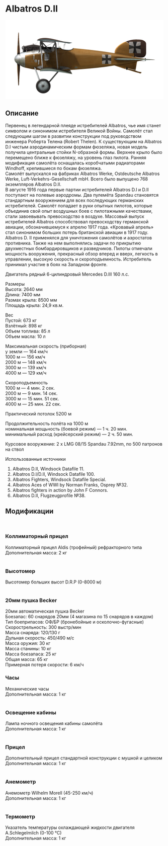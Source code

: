 # Albatros D.II  
  
![albatrosd2](../images/albatrosd2.png)  
  
## Описание  
  
Первенец в легендарной плеяде истребителей Albatros, чье имя станет символом и синонимом истребителя Великой Войны. Самолёт стал следующим шагом в развитии конструкции под руководством инженера Роберта Телена (Robert Thelen). К существующим на Albatros D.I чистым аэродинамическим формам фюзеляжа, новая модель получила центральные стойки N-образной формы. Верхнее крыло было перемещено ближе к фюзеляжу, на уровень глаз пилота. Ранняя модификация самолёта оснащалась коробчатыми радиаторами Windhoff, крепившиеся по бокам фюзеляжа.  
Самолёт выпускался на фабриках Albatros Werke, Ostdeutsche Albatros Werke, Luft-Verkehrs-Gesellschaft mbH. Всего было выпущено 768 экземпляров Albatros D.II.  
В августе 1916 года первые партии истребителей Albatros D.I и D.II поступают на полевые аэродромы. Два пулемёта Spandau становятся стандартным вооружением для всех последующих германских истребителей. Самолёт попадает в руки опытных пилотов, которые объединив свой опыт воздушных боев с пилотажными качествами, стали завоевывать превосходство в воздухе. Массовый выпуск истребителей Albatros способствовал превосходству германской авиации, обозначившемуся к апрелю 1917 года. «Кровавый апрель» стал синонимом больших потерь британской авиации в 1917 году.  
Albatros D. II применялся для уничтожения самолётов и аэростатов противника. Также на нем выполнялись задачи по прикрытию двухместных бомбардировщиков и разведчиков. Пилоты отмечали мощность вооружения, прекрасный обзор вперед и вверх, легкость в управлении, высокую скорость и скороподъемность. Истребитель принимал участие в боях на Западном фронте.  
  
Двигатель рядный 6-цилиндровый Mercedes D.III 160 л.с.  
  
Размеры  
Высота: 2640 мм  
Длина: 7400 мм  
Размах крыла: 8500 мм  
Площадь крыла:  24,9 кв.м.  
  
Вес  
Пустой: 673 кг  
Взлётный: 898 кг  
Объем топлива: 85 л  
Объем масла: 10 л  
  
Максимальная скорость (приборная)  
у земли — 164 км/ч  
1000 м — 156 км/ч  
2000 м — 148 км/ч  
3000 м — 139 км/ч  
4000 м — 129 км/ч  
  
Скороподъемность  
1000 м —  4 мин.  2 сек.  
2000 м —  9 мин. 14 сек.  
3000 м — 15 мин. 51 сек.  
4000 м — 25 мин. 22 сек.  
  
Практический потолок 5200 м  
  
Продолжительность полёта на 1000 м  
номинальная мощьность (боевой режим) — 1 ч. 20 мин.  
минимальный расход (крейсерский режим) — 2 ч. 50 мин.  
  
Курсовое вооружение: 2 x LMG 08/15 Spandau 7.92mm, по 500 патронов на ствол  
  
Использованные источники  
1) Albatros D.II, Windsock Datafile 11.  
2) Albatros D.I/D.II, Windsock Datafile 100.  
3) Albatros Fighters, Windsock Datafile Special.  
4) Albatros Aces of WWI by Norman Franks, Osprey №32.  
5) Albatros fighters in action by John F Connors.  
6) Albatros D.II, Flugzeugprofile №38.  
  
## Модификации  
  ﻿
  
### Коллиматорный прицел  
  
Коллиматорный прицел Aldis (трофейный) рефракторного типа  
Дополнительная масса: 2 кг  
  ﻿
  
### Высотомер  
  
Высотомер больших высот D.R.P (0-8000 м)  
  ﻿
  
### 20мм пушка Becker  
  
20мм автоматическая пушка Becker  
Боезапас: 60 снарядов 20мм (4 магазина по 15 снарядов в каждом)  
Тип боеприпасов: ОФ/БР (бронебойные и осколочно-фугасные)  
Скорострельность: 300 выстр/мин  
Масса снаряда: 120/130 г  
Дульная скорость: 450/490 м/с  
Масса оружия: 30 кг  
Масса станины: 10 кг  
Масса боезапаса: 25 кг  
Общая масса: 65 кг  
Примерная потеря скорости: 6 км/ч  ﻿
  
### Часы  
  
Механические часы  
Дополнительная масса: 1 кг  
  ﻿
  
### Освещение кабины  
  
Лампа ночного освещения кабины самолёта  
Дополнительная масса: 1 кг  
  ﻿
  
### Прицел  
  
Дополнительный прицел стандартной конструкции с мушкой и целиком  
Дополнительная масса: 1 кг  
  ﻿
  
### Анемометр  
  
Анемометр Wilhelm Morell (45-250 км/ч)  
Дополнительная масса: 1 кг  
  ﻿
  
### Термометр  
  
Указатель температуры охлаждающей жидкости двигателя A.Schlegelmilch (0-100 °C)  
Дополнительная масса: 1 кг  
